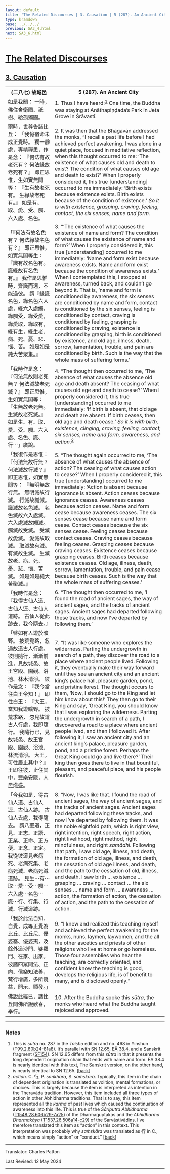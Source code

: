 ```yaml
---
layout: default
title: 'The Related Discourses | 3. Causation | 5 (287). An Ancient City'
type: kramdown
base: ../../../
previous: SA3_4.html
next: SA3_6.html
---
```


<h1><a href='(../index.html)'>The Related Discourses</a></h1>
<h2><a href='index.html'>3. Causation</a></h2>

<table class="trans">
  <th class='ch'>(二八七) 故城邑</th>
  <th class='en'>5 (287). An Ancient City</th>
  <tr>
    <td title='t99.2.80b24'>如是我聞： 一時，佛住舍衛國、祇樹、給孤獨園。</td>
    <td id='p1'>1. Thus I have heard:<sup id="ref1"><a href="#n1">1</a></sup> One time, the Buddha was staying at Anāthapiṇḍada’s Park in Jeta Grove in Śrāvastī.</td>
  </tr>
  <tr>
    <td title='t99.2.80b25'>爾時，世尊告諸比丘： 「我憶宿命未成正覺時。 獨一靜處，專精禪思，作是念： 『何法有故老死有？ 何法緣故老死有？』 即正思惟，生如實無間等： 『生有故老死有。 生緣故老死有。』 如是有、取、愛、受、觸、六入處、名色。</td>
    <td id='p2'>2. It was then that the Bhagavān addressed the monks, “I recall a past life before I had achieved perfect awakening. I was alone in a quiet place, focused in meditative reflection, when this thought occurred to me: ‘The existence of what causes old and death to exist? The condition of what causes old age and death to exist?’ When I properly considered it, this true [understanding] occurred to me immediately: ‘Birth exists because existence exists. Birth exists because of the condition of existence.’ <em>So it is with existence, grasping, craving, feeling, contact, the six senses, name and form.</em></td>
  </tr>
  <tr>
    <td title='t99.2.80b29'>「『何法有故名色有？ 何法緣故名色有？』 即正思惟，如實無間等生： 『識有故名色有。 識緣故有名色有。』 我作是思惟時，齊識而還，不能過彼。 謂『緣識名色，緣名色六入處，緣六入處觸，緣觸受，緣受愛，緣愛取，緣取有，緣有生，緣生老、病、死、憂、悲、惱、苦。 如是如是純大苦聚集。』</td>
    <td id='p3'>3. “‘The existence of what causes the existence of name and form? The condition of what causes the existence of name and form?’ When I properly considered it, this true [understanding] occurred to me immediately: ‘Name and form exist because awareness exists. Name and form exist because the condition of awareness exists.’ When I contemplated this, I stopped at awareness, turned back, and couldn’t go beyond it. That is, ‘name and form is conditioned by awareness, the six senses are conditioned by name and form, contact is conditioned by the six senses, feeling is conditioned by contact, craving is conditioned by feeling, grasping is conditioned by craving, existence is conditioned by grasping, birth is conditioned by existence, and old age, illness, death, sorrow, lamentation, trouble, and pain are conditioned by birth. Such is the way that the whole mass of suffering forms.’</td>
  </tr>
  <tr>
    <td title='t99.2.80c6'>「我時作是念： 『何法無故則老死無？ 何法滅故老死滅？』 即正思惟，生如實無間等： 『生無故老死無。 生滅故老死滅。』 如是生、有、取、愛、受、觸、六入處、名色、識、行⋯」廣說。</td>
    <td id='p4'>4. “The thought then occurred to me, ‘The absence of what causes the absence old age and death absent? The ceasing of what causes old age and death to cease?’ When I properly considered it, this true [understanding] occurred to me immediately: ‘If birth is absent, that old age and death are absent. If birth ceases, then old age and death cease.’ <em>So it is with birth, existence, clinging, craving, feeling, contact, six senses, name and form, awareness, and action.</em><sup id="ref2"><a href="#n2">2</a></sup></td>
  </tr>
  <tr>
    <td title='t99.2.80c10'>「我復作是思惟： 『何法無故行無？ 何法滅故行滅？』 即正思惟，如實無間等： 『無明無故行無。 無明滅故行滅。 行滅故識滅。 識滅故名色滅。 名色滅故六入處滅。 六入處滅故觸滅。 觸滅故受滅。 受滅故愛滅。 愛滅故取滅。 取滅故有滅。 有滅故生滅。 生滅故老、病、死、憂、悲、惱、苦滅。 如是如是純大苦聚滅。』</td>
    <td id='p5'>5. “The thought again occurred to me, ‘The absence of what causes the absence of action? The ceasing of what causes action to cease?’ When I properly considered it, this true [understanding] occurred to me immediately: ‘Action is absent because ignorance is absent. Action ceases because ignorance ceases. Awareness ceases because action ceases. Name and form cease because awareness ceases. The six senses cease because name and form cease. Contact ceases because the six senses cease. Feeling ceases because contact ceases. Craving ceases because feeling ceases. Grasping ceases because craving ceases. Existence ceases because grasping ceases. Birth ceases because existence ceases. Old age, illness, death, sorrow, lamentation, trouble, and pain cease because birth ceases. Such is the way that the whole mass of suffering ceases.’</td>
  </tr>
  <tr>
    <td title='t99.2.80c17'>「我時作是念： 『我得古仙人道、古仙人逕、古仙人道跡。 古仙人從此跡去，我今隨去。』</td>
    <td id='p6'>6. “The thought then occurred to me, ‘I found the road of ancient sages, the way of ancient sages, and the tracks of ancient sages. Ancient sages had departed following these tracks, and now I’ve departed by following them.’</td>
  </tr>
  <tr>
    <td title='t99.2.80c19'>「譬如有人遊於曠野。 披荒覓路，忽遇故道古人行處。 彼則隨行，漸漸前進，見故城邑、故王宮殿、園觀、浴池、林木清淨。 彼作是念： 『我今當往白王令知！』 即往白王： 『大王，當知我遊曠野。 披荒求路， 忽見故道古人行處，我即隨行。 我隨行已，見故城邑、故王宮殿、園觀、浴池、林流清淨。 大王，可往居止其中？』 王即往彼，止住其中，豐樂安隱，人民熾盛。</td>
    <td id='p7'>7. “It was like someone who explores the wilderness. Parting the undergrowth in search of a path, they discover the road to a place where ancient people lived. Following it, they eventually make their way forward until they see an ancient city and an ancient king’s palace hall, pleasure garden, pond, and pristine forest. The thought occurs to them, ‘Now, I should go to the King and let him know about this!’ They then go to their King and say, ‘Great King, you should know that I was exploring the wilderness. Parting the undergrowth in search of a path, I discovered a road to a place where ancient people lived, and then I followed it. After following it, I saw an ancient city and an ancient king’s palace, pleasure garden, pond, and a pristine forest. Perhaps the Great King could go and live there?’ Their king then goes there to live in that bountiful, pleasant, and peaceful place, and his people flourish.</td>
  </tr>
  <tr>
    <td title='t99.2.80c27'>「今我如是，得古仙人道、古仙人逕、古仙人跡。 古仙人去處，我得隨去。 謂八聖道，正見、正志、正語、正業、正命、正方便、正念、正定。 我從彼道見老病死、老病死集、老病死滅、老病死滅道跡。 見生⋯有⋯取⋯愛⋯受⋯觸⋯六入處⋯名色⋯識⋯行、行集、行滅、行滅道跡。</td>
    <td id='p8'>8. “Now, I was like that. I found the road of ancient sages, the way of ancient sages, and the tracks of ancient sages. Ancient sages had departed following these tracks, and now I’ve departed by following them. It was the noble eightfold path, which is right view, right intention, right speech, right action, right livelihood, right method, right mindfulness, and right <em>samādhi</em>. Following that path, I saw old age, illness, and death, the formation of old age, illness, and death, the cessation of old age illness, and death, and the path to the cessation of old, illness, and death. I saw birth … existence … grasping … craving … contact … the six senses … name and form … awareness … action, the formation of action, the cessation of action, and the path to the cessation of action.</td>
  </tr>
  <tr>
    <td title='t99.2.80a3'>「我於此法自知、自覺，成等正覺為比丘、比丘尼、優婆塞、優婆夷，及餘外道沙門、婆羅門、在家、出家。 彼諸四眾聞法、正向、信樂知法善，梵行增廣，多所饒益，開示、顯發。」</td>
    <td id='p9'>9. “I knew and realized this teaching myself and achieved the perfect awakening for the monks, nuns, laymen, laywomen, and the all the other ascetics and priests of other religions who live at home or go homeless. Those four assemblies who hear the teaching, are correctly oriented, and confident know the teaching is good, develops the religious life, is of benefit to many, and is disclosed openly.”</td>
  </tr>
  <tr>
    <td title='t99.2.81a7'>佛說此經已，諸比丘聞佛所說歡喜，奉行。</td>
    <td id='p10'>10. After the Buddha spoke this <em>sūtra</em>, the monks who heard what the Buddha taught rejoiced and approved.</td>
  </tr>
</table>

<hr/>

<h3 id="notes">Notes</h3>

<ol>
<li id="n1">This is <em>sūtra</em> no. 287 in the <cite>Taisho</cite> edition and no. 468 in Yinshun (<a href="https://cbetaonline.dila.edu.tw/zh/T02n0099_p0080b24" target="_blank">T99.2.80b24-81a8</a>). It’s parallel with <a href="https://suttacentral.net/sn12.65" target="_blank">SN 12.65</a>, <a href="https://suttacentral.net/ea38.4" target="_blank">EĀ 38.4</a>, and a Sanskrit fragment (<a href="https://suttacentral.net/sf154" target="_blank">SF154</a>). SN 12.65 differs from this <em>sūtra</em> in that it presents the long dependent origination chain that ends with name and form. EĀ 38.4 is nearly identical with this text, The Sanskrit version, on the other hand, is nearly identical to SN 12.65. [<a href="#ref1">back</a>]</li>
<li id="n2"><em>action</em>. C. 行, P. <em>saṅkhāra</em>, S. <em>saṁskāra</em>. Typically, this item in the chain of dependent origination is translated as volition, mental formations, or choices. This is largely because the item is interpreted as intention in the Theravāda tradition. However, this item included all three types of action in other Abhidharma traditions. That is to say, this item represented all the <em>karma</em> of past lives which caused the continuation of awareness into this life. This is true of the <cite>Śāriputra Abhidharma</cite> (<a href="https://cbetaonline.dila.edu.tw/zh/T28n1548_p0606b29" target="_blank">T1548.28.606b29-7a25</a>) of the Dharmaguptakas and the <cite>Abhidharma Dharmakāya</cite> (<a href="https://cbetaonline.dila.edu.tw/zh/T26n1537_p0506a14" target="_blank">T1537.26.506a14-c29</a>) of the Sarvāstivādins. I’ve therefore translated this item as “action” in this context. This interpretation was probably why <em>saṁskāra</em> was translated as 行 in C., which means simply “action” or “conduct.” [<a href="#ref2">back</a>]</li></ol>

<hr/>

<p class="translator">Translator: Charles Patton</p>
<p class='revised'>Last Revised: 12 May 2024</p>

<hr/>
